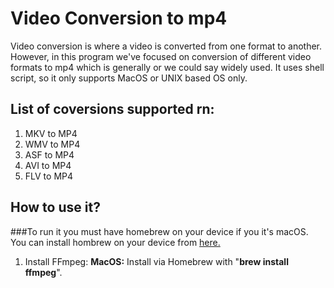 # Video Conversion to mp4
Video conversion is where a video is converted from one format to another. However, in this program we've focused on conversion of different video formats to mp4 which is generally or we could say widely used. It uses shell script, so it only supports MacOS or UNIX based OS only.

## List of coversions supported rn:
1. MKV to MP4
2. WMV to MP4
3. ASF to MP4
4. AVI to MP4
5. FLV to MP4

## How to use it?
###To run it you must have homebrew on your device if you it's macOS. You can install hombrew on your device from [here.](https://brew.sh/)

1. Install FFmpeg:
   **MacOS:** Install via Homebrew with "**brew install ffmpeg**".
   
